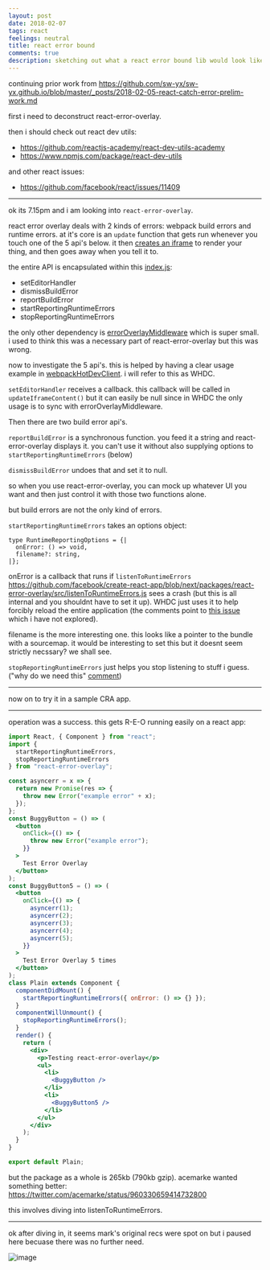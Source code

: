 ```yaml
---
layout: post
date: 2018-02-07
tags: react
feelings: neutral
title: react error bound
comments: true
description: sketching out what a react error bound lib would look like
---
```



continuing prior work from https://github.com/sw-yx/sw-yx.github.io/blob/master/_posts/2018-02-05-react-catch-error-prelim-work.md

first i need to deconstruct react-error-overlay.

then i should check out react dev utils:
- <https://github.com/reactjs-academy/react-dev-utils-academy>
- <https://www.npmjs.com/package/react-dev-utils>

and other react issues:
- <https://github.com/facebook/react/issues/11409>


---

ok its 7.15pm and i am looking into `react-error-overlay`.

react error overlay deals with 2 kinds of errors: webpack build errors and runtime errors. at it's core is an `update` function that gets run whenever you touch one of the 5 api's below. it then [creates an iframe](https://github.com/facebook/create-react-app/blob/47d2d94118db8d8366ac8036469439885d3e1525/packages/react-error-overlay/src/index.js#L122) to render your thing, and then goes away when you tell it to.

the entire API is encapsulated within this [index.js](https://github.com/facebook/create-react-app/blob/next/packages/react-error-overlay/src/index.js):

- setEditorHandler
- dismissBuildError
- reportBuildError
- startReportingRuntimeErrors
- stopReportingRuntimeErrors

the only other dependency is [errorOverlayMiddleware](https://github.com/facebook/create-react-app/blob/3767d91886823349ec46288d9b7ea48d4149890a/packages/react-dev-utils/errorOverlayMiddleware.js) which is super small. i used to think this was a necessary part of react-error-overlay but this was wrong.

now to investigate the 5 api's. this is helped by having a clear usage example in [webpackHotDevClient](https://github.com/facebook/create-react-app/blob/3767d91886823349ec46288d9b7ea48d4149890a/packages/react-dev-utils/webpackHotDevClient.js). i will refer to this as WHDC.

`setEditorHandler` receives a callback. this callback will be called in `updateIframeContent()` but it can easily be null since in WHDC the only usage is to sync with errorOverlayMiddleware.

Then there are two build error api's.

`reportBuildError` is a synchronous function. you feed it a string and react-error-overlay displays it. you can't use it without also supplying options to `startReportingRuntimeErrors` (below)

`dismissBuildError` undoes that and set it to null.

so when you use react-error-overlay, you can mock up whatever UI you want and then just control it with those two functions alone.

but build errors are not the only kind of errors.

`startReportingRuntimeErrors` takes an options object:

```
type RuntimeReportingOptions = {|
  onError: () => void,
  filename?: string,
|};
```

onError is a callback that runs if `listenToRuntimeErrors` <https://github.com/facebook/create-react-app/blob/next/packages/react-error-overlay/src/listenToRuntimeErrors.js> sees a crash (but this is all internal and you shouldnt have to set it up). WHDC just uses it to help forcibly reload the entire application (the comments point to [this issue](https://github.com/facebook/create-react-app/issues/3096) which i have not explored).

filename is the more interesting one. this looks like a pointer to the bundle with a sourcemap. it would be interesting to set this but it doesnt seem strictly necssary? we shall see.

`stopReportingRuntimeErrors` just helps you stop listening to stuff i guess. ("why do we need this" [comment](https://github.com/facebook/create-react-app/blob/3767d91886823349ec46288d9b7ea48d4149890a/packages/react-dev-utils/webpackHotDevClient.js#L55))

---

now on to try it in a sample CRA app.

---

operation was a success. this gets R-E-O running easily on a react app:

```jsx
import React, { Component } from "react";
import {
  startReportingRuntimeErrors,
  stopReportingRuntimeErrors
} from "react-error-overlay";

const asyncerr = x => {
  return new Promise(res => {
    throw new Error("example error" + x);
  });
};
const BuggyButton = () => (
  <button
    onClick={() => {
      throw new Error("example error");
    }}
  >
    Test Error Overlay
  </button>
);
const BuggyButton5 = () => (
  <button
    onClick={() => {
      asyncerr(1);
      asyncerr(2);
      asyncerr(3);
      asyncerr(4);
      asyncerr(5);
    }}
  >
    Test Error Overlay 5 times
  </button>
);
class Plain extends Component {
  componentDidMount() {
    startReportingRuntimeErrors({ onError: () => {} });
  }
  componentWillUnmount() {
    stopReportingRuntimeErrors();
  }
  render() {
    return (
      <div>
        <p>Testing react-error-overlay</p>
        <ul>
          <li>
            <BuggyButton />
          </li>
          <li>
            <BuggyButton5 />
          </li>
        </ul>
      </div>
    );
  }
}

export default Plain;

```


but the package as a whole is 265kb (790kb gzip). acemarke wanted something better: <https://twitter.com/acemarke/status/960330659414732800>

this involves diving into listenToRuntimeErrors.

---

ok after diving in, it seems mark's original recs were spot on but i paused here becuase there was no further need.

![image](https://user-images.githubusercontent.com/35976578/35952468-2066634a-0c4e-11e8-93e5-f252fcee90d5.png)
